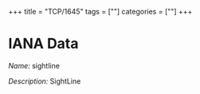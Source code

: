 +++
title = "TCP/1645"
tags = [""]
categories = [""]
+++

# IANA Data

_Name:_ sightline

_Description:_ SightLine

